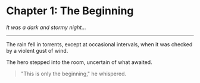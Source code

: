 # Chapter 1: The Beginning

*It was a dark and stormy night...*

***  

The rain fell in torrents, except at occasional intervals, when it was checked by a violent gust of wind.

The hero stepped into the room, uncertain of what awaited.

> "This is only the beginning," he whispered.
